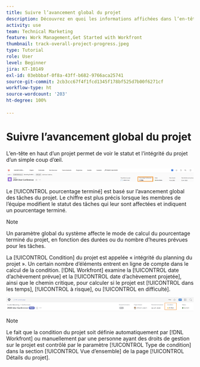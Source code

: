 ```yaml
---
title: Suivre l’avancement global du projet
description: Découvrez en quoi les informations affichées dans l’en-tête du projet peuvent vous aider à suivre la progression et l’intégrité globales du projet.
activity: use
team: Technical Marketing
feature: Work Management,Get Started with Workfront
thumbnail: track-overall-project-progress.jpeg
type: Tutorial
role: User
level: Beginner
jira: KT-10149
exl-id: 03ebbbaf-0f8a-43ff-b682-9766aca25741
source-git-commit: 2cb3cc67f4f1fcd1345f178bf525d7b00f6271cf
workflow-type: ht
source-wordcount: '203'
ht-degree: 100%

---
```


# Suivre l’avancement global du projet

L’en-tête en haut d’un projet permet de voir le statut et l’intégrité du projet d’un simple coup d’œil.

![Un en-tête de projet indiquant le [!UICONTROL Pourcentage terminé]](assets/planner-fund-percent-complete.png)

Le [!UICONTROL pourcentage terminé] est basé sur l’avancement global des tâches du projet. Le chiffre est plus précis lorsque les membres de l’équipe modifient le statut des tâches qui leur sont affectées et indiquent un pourcentage terminé.

>[!NOTE]
>
>Un paramètre global du système affecte le mode de calcul du pourcentage terminé du projet, en fonction des durées ou du nombre d’heures prévues pour les tâches.

La [!UICONTROL Condition] du projet est appelée « intégrité du planning du projet ». Un certain nombre d’éléments entrent en ligne de compte dans le calcul de la condition. [!DNL Workfront] examine la [!UICONTROL date d’achèvement prévue] et la [!UICONTROL date d’achèvement projetée], ainsi que le chemin critique, pour calculer si le projet est [!UICONTROL dans les temps], [!UICONTROL à risque], ou [!UICONTROL en difficulté].

![L’en-tête du projet montrant une [!UICONTROL Condition]](assets/planner-fund-condition.png)

>[!NOTE]
>
>Le fait que la condition du projet soit définie automatiquement par [!DNL Workfront] ou manuellement par une personne ayant des droits de gestion sur le projet est contrôlé par le paramètre [!UICONTROL Type de condition] dans la section [!UICONTROL Vue d’ensemble] de la page [!UICONTROL Détails du projet].

<!---
learn more urls
Project percent complete overview
Overview of project condition and condition type
--->
